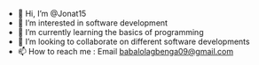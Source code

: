 - 👋 Hi, I’m @Jonat15
- 👀 I’m interested in software development 
- 🌱 I’m currently learning the basics of programming 
- 💞️ I’m looking to collaborate on different software developments 
- 📫 How to reach me : Email babalolagbenga09@gmail.com

<!---
Jonat15/Jonat15 is a ✨ special ✨ repository because its `README.md` (this file) appears on your GitHub profile.
You can click the Preview link to take a look at your changes.
--->
